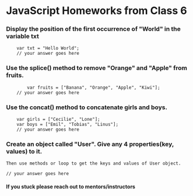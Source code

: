 # JavaScript Homeworks from Class 6

### Display the position of the first occurrence of "World" in the variable txt

```
    var txt = "Hello World";
    // your answer goes here
```

### Use the splice() method to remove "Orange" and "Apple" from fruits.

```
        var fruits = ["Banana", "Orange", "Apple", "Kiwi"];
    // your answer goes here
```

### Use the concat() method to concatenate girls and boys.

```
    var girls = ["Cecilie", "Lone"];
    var boys = ["Emil", "Tobias", "Linus"];
    // your answer goes here
```

### Create an object called "User". Give any 4 properties(key, values) to it.

    Then use methods or loop to get the keys and values of User object.

`// your answer goes here`

#### If you stuck please reach out to mentors/instructors
